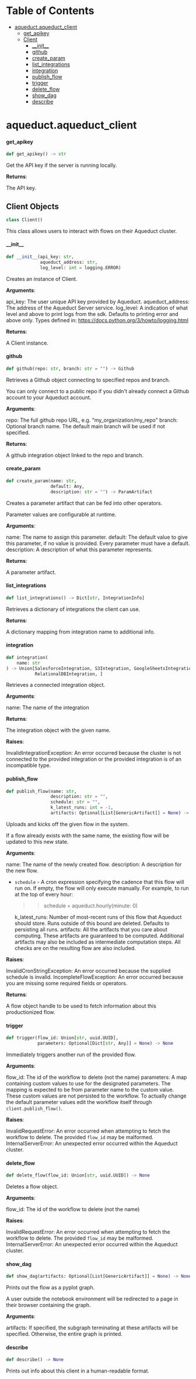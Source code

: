# Table of Contents

* [aqueduct.aqueduct\_client](#aqueduct.aqueduct_client)
  * [get\_apikey](#aqueduct.aqueduct_client.get_apikey)
  * [Client](#aqueduct.aqueduct_client.Client)
    * [\_\_init\_\_](#aqueduct.aqueduct_client.Client.__init__)
    * [github](#aqueduct.aqueduct_client.Client.github)
    * [create\_param](#aqueduct.aqueduct_client.Client.create_param)
    * [list\_integrations](#aqueduct.aqueduct_client.Client.list_integrations)
    * [integration](#aqueduct.aqueduct_client.Client.integration)
    * [publish\_flow](#aqueduct.aqueduct_client.Client.publish_flow)
    * [trigger](#aqueduct.aqueduct_client.Client.trigger)
    * [delete\_flow](#aqueduct.aqueduct_client.Client.delete_flow)
    * [show\_dag](#aqueduct.aqueduct_client.Client.show_dag)
    * [describe](#aqueduct.aqueduct_client.Client.describe)

<a id="aqueduct.aqueduct_client"></a>

# aqueduct.aqueduct\_client

<a id="aqueduct.aqueduct_client.get_apikey"></a>

#### get\_apikey

```python
def get_apikey() -> str
```

Get the API key if the server is running locally.

**Returns**:

  The API key.

<a id="aqueduct.aqueduct_client.Client"></a>

## Client Objects

```python
class Client()
```

This class allows users to interact with flows on their Aqueduct cluster.

<a id="aqueduct.aqueduct_client.Client.__init__"></a>

#### \_\_init\_\_

```python
def __init__(api_key: str,
             aqueduct_address: str,
             log_level: int = logging.ERROR)
```

Creates an instance of Client.

**Arguments**:

  api_key:
  The user unique API key provided by Aqueduct.
  aqueduct_address:
  The address of the Aqueduct Server service.
  log_level:
  A indication of what level and above to print logs from the sdk.
  Defaults to printing error and above only. Types defined in: https://docs.python.org/3/howto/logging.html
  

**Returns**:

  A Client instance.

<a id="aqueduct.aqueduct_client.Client.github"></a>

#### github

```python
def github(repo: str, branch: str = "") -> Github
```

Retrieves a Github object connecting to specified repos and branch.

You can only connect to a public repo if you didn't already connect a
Github account to your Aqueduct account.

**Arguments**:

  repo:
  The full github repo URL, e.g. "my_organization/my_repo"
  branch:
  Optional branch name. The default main branch will be used if not specified.
  

**Returns**:

  A github integration object linked to the repo and branch.

<a id="aqueduct.aqueduct_client.Client.create_param"></a>

#### create\_param

```python
def create_param(name: str,
                 default: Any,
                 description: str = "") -> ParamArtifact
```

Creates a parameter artifact that can be fed into other operators.

Parameter values are configurable at runtime.

**Arguments**:

  name:
  The name to assign this parameter.
  default:
  The default value to give this parameter, if no value is provided.
  Every parameter must have a default.
  description:
  A description of what this parameter represents.
  

**Returns**:

  A parameter artifact.

<a id="aqueduct.aqueduct_client.Client.list_integrations"></a>

#### list\_integrations

```python
def list_integrations() -> Dict[str, IntegrationInfo]
```

Retrieves a dictionary of integrations the client can use.

**Returns**:

  A dictionary mapping from integration name to additional info.

<a id="aqueduct.aqueduct_client.Client.integration"></a>

#### integration

```python
def integration(
    name: str
) -> Union[SalesforceIntegration, S3Integration, GoogleSheetsIntegration,
           RelationalDBIntegration, ]
```

Retrieves a connected integration object.

**Arguments**:

  name:
  The name of the integration
  

**Returns**:

  The integration object with the given name.
  

**Raises**:

  InvalidIntegrationException:
  An error occurred because the cluster is not connected to the
  provided integration or the provided integration is of an
  incompatible type.

<a id="aqueduct.aqueduct_client.Client.publish_flow"></a>

#### publish\_flow

```python
def publish_flow(name: str,
                 description: str = "",
                 schedule: str = "",
                 k_latest_runs: int = -1,
                 artifacts: Optional[List[GenericArtifact]] = None) -> Flow
```

Uploads and kicks off the given flow in the system.

If a flow already exists with the same name, the existing flow will be updated
to this new state.

**Arguments**:

  name:
  The name of the newly created flow.
  description:
  A description for the new flow.
- `schedule` - A cron expression specifying the cadence that this flow
  will run on. If empty, the flow will only execute manually.
  For example, to run at the top of every hour:
  
  >> schedule = aqueduct.hourly(minute: 0)
  
  k_latest_runs:
  Number of most-recent runs of this flow that Aqueduct should store.
  Runs outside of this bound are deleted. Defaults to persisting all runs.
  artifacts:
  All the artifacts that you care about computing. These artifacts are guaranteed
  to be computed. Additional artifacts may also be included as intermediate
  computation steps. All checks are on the resulting flow are also included.

**Raises**:

  InvalidCronStringException:
  An error occurred because the supplied schedule is invalid.
  IncompleteFlowException:
  An error occurred because you are missing some required fields or operators.
  

**Returns**:

  A flow object handle to be used to fetch information about this productionized flow.

<a id="aqueduct.aqueduct_client.Client.trigger"></a>

#### trigger

```python
def trigger(flow_id: Union[str, uuid.UUID],
            parameters: Optional[Dict[str, Any]] = None) -> None
```

Immediately triggers another run of the provided flow.

**Arguments**:

  flow_id:
  The id of the workflow to delete (not the name)
  parameters:
  A map containing custom values to use for the designated parameters. The mapping
  is expected to be from parameter name to the custom value. These custom values
  are not persisted to the workflow. To actually change the default parameter values
  edit the workflow itself through `client.publish_flow()`.
  

**Raises**:

  InvalidRequestError:
  An error occurred when attempting to fetch the workflow to
  delete. The provided `flow_id` may be malformed.
  InternalServerError:
  An unexpected error occurred within the Aqueduct cluster.

<a id="aqueduct.aqueduct_client.Client.delete_flow"></a>

#### delete\_flow

```python
def delete_flow(flow_id: Union[str, uuid.UUID]) -> None
```

Deletes a flow object.

**Arguments**:

  flow_id:
  The id of the workflow to delete (not the name)
  

**Raises**:

  InvalidRequestError:
  An error occurred when attempting to fetch the workflow to
  delete. The provided `flow_id` may be malformed.
  InternalServerError:
  An unexpected error occurred within the Aqueduct cluster.

<a id="aqueduct.aqueduct_client.Client.show_dag"></a>

#### show\_dag

```python
def show_dag(artifacts: Optional[List[GenericArtifact]] = None) -> None
```

Prints out the flow as a pyplot graph.

A user outside the notebook environment will be redirected to a page in their browser
containing the graph.

**Arguments**:

  artifacts:
  If specified, the subgraph terminating at these artifacts will be specified.
  Otherwise, the entire graph is printed.

<a id="aqueduct.aqueduct_client.Client.describe"></a>

#### describe

```python
def describe() -> None
```

Prints out info about this client in a human-readable format.


